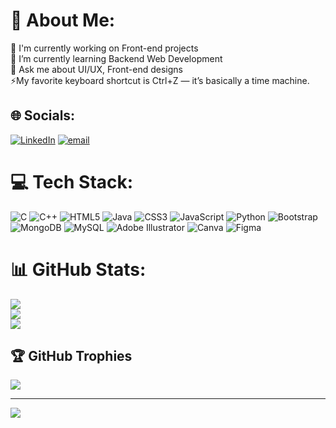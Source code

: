 # 💫 About Me:
🔭 I'm currently working on Front-end projects<br>🌱 I’m currently learning Backend Web Development<br>💬 Ask me about UI/UX, Front-end designs<br>⚡My favorite keyboard shortcut is Ctrl+Z — it’s basically a time machine.


## 🌐 Socials:
[![LinkedIn](https://img.shields.io/badge/LinkedIn-%230077B5.svg?logo=linkedin&logoColor=white)](https://www.linkedin.com/in/raseeca-kashelkar-47a8a9246/) [![email](https://img.shields.io/badge/Email-D14836?logo=gmail&logoColor=white)](mailto:raseecakashelkar163@gmail.com) 


# 💻 Tech Stack:
![C](https://img.shields.io/badge/c-%2300599C.svg?style=for-the-badge&logo=c&logoColor=white) ![C++](https://img.shields.io/badge/c++-%2300599C.svg?style=for-the-badge&logo=c%2B%2B&logoColor=white) ![HTML5](https://img.shields.io/badge/html5-%23E34F26.svg?style=for-the-badge&logo=html5&logoColor=white) ![Java](https://img.shields.io/badge/java-%23ED8B00.svg?style=for-the-badge&logo=openjdk&logoColor=white) ![CSS3](https://img.shields.io/badge/css3-%231572B6.svg?style=for-the-badge&logo=css3&logoColor=white) ![JavaScript](https://img.shields.io/badge/javascript-%23323330.svg?style=for-the-badge&logo=javascript&logoColor=%23F7DF1E) ![Python](https://img.shields.io/badge/python-3670A0?style=for-the-badge&logo=python&logoColor=ffdd54) ![Bootstrap](https://img.shields.io/badge/bootstrap-%238511FA.svg?style=for-the-badge&logo=bootstrap&logoColor=white) ![MongoDB](https://img.shields.io/badge/MongoDB-%234ea94b.svg?style=for-the-badge&logo=mongodb&logoColor=white) ![MySQL](https://img.shields.io/badge/mysql-4479A1.svg?style=for-the-badge&logo=mysql&logoColor=white) ![Adobe Illustrator](https://img.shields.io/badge/adobe%20illustrator-%23FF9A00.svg?style=for-the-badge&logo=adobe%20illustrator&logoColor=white) ![Canva](https://img.shields.io/badge/Canva-%2300C4CC.svg?style=for-the-badge&logo=Canva&logoColor=white) ![Figma](https://img.shields.io/badge/figma-%23F24E1E.svg?style=for-the-badge&logo=figma&logoColor=white)
# 📊 GitHub Stats:
![](https://github-readme-stats.vercel.app/api?username=ItsMeRaseeca&theme=dark&hide_border=false&include_all_commits=false&count_private=false)<br/>
![](https://nirzak-streak-stats.vercel.app/?user=ItsMeRaseeca&theme=dark&hide_border=false)<br/>
![](https://github-readme-stats.vercel.app/api/top-langs/?username=ItsMeRaseeca&theme=dark&hide_border=false&include_all_commits=false&count_private=false&layout=compact)

## 🏆 GitHub Trophies
![](https://github-profile-trophy.vercel.app/?username=ItsMeRaseeca&theme=tokyonight&no-frame=true&no-bg=false&margin-w=4)

---
[![](https://visitcount.itsvg.in/api?id=ItsMeRaseeca&icon=9&color=5)](https://visitcount.itsvg.in)

<!-- Proudly created with GPRM ( https://gprm.itsvg.in ) -->
